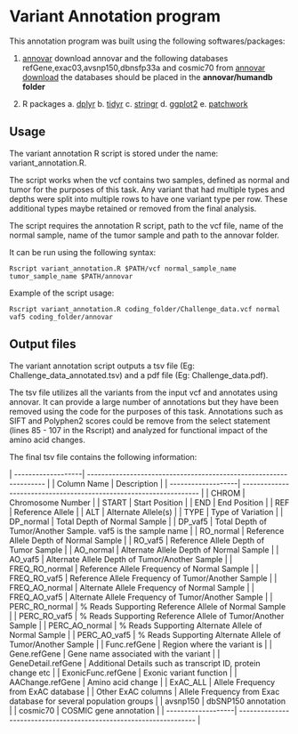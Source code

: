 # Variant Annotation program

This annotation program was built using the following softwares/packages:

1. [annovar](https://doc-openbio.readthedocs.io/projects/annovar/en/latest/)
download annovar and the following databases refGene,exac03,avsnp150,dbnsfp33a and cosmic70 from [annovar download](https://annovar.openbioinformatics.org/en/latest/user-guide/download/)
the databases should be placed in the **annovar/humandb folder**

2. R packages
a. [dplyr](https://dplyr.tidyverse.org/)
b. [tidyr](https://tidyr.tidyverse.org/)
c. [stringr](https://stringr.tidyverse.org/)
d. [ggplot2](https://ggplot2.tidyverse.org/)
e. [patchwork](https://patchwork.data-imaginist.com/)

## Usage
The variant annotation R script is stored under the name: variant_annotation.R. 

The script works when the vcf contains two samples, defined as normal and tumor for the purposes of this task. Any variant that had multiple types and depths were split into multiple rows to have one variant type per row. These additional types maybe retained or removed from the final analysis.

The script requires the annotation R script, path to the vcf file, name of the normal sample, name of the tumor sample and path to the annovar folder. 

It can be run using the following syntax:
```
Rscript variant_annotation.R $PATH/vcf normal_sample_name tumor_sample_name $PATH/annovar
```

Example of the script usage:
```
Rscript variant_annotation.R coding_folder/Challenge_data.vcf normal vaf5 coding_folder/annovar
```
## Output files
The variant annotation script outputs a tsv file (Eg: Challenge_data_annotated.tsv) and a pdf file (Eg: Challenge_data.pdf).

The tsv file utilizes all the variants from the input vcf and annotates using annovar. It can provide a large number of annotations but they have been removed using the code for the purposes of this task. Annotations such as SIFT and Polyphen2 scores could be remove from the select statement (lines 85 - 107 in the Rscript) and analyzed for functional impact of the amino acid changes. 

The final tsv file contains the following information:

| -------------------| ------------------------------------------------------------------ |
| Column Name        | Description                                                        |
| -------------------| ------------------------------------------------------------------ |
| CHROM              | Chromosome Number                                                  |
| START              | Start Position                                                     |
| END                | End Position                                                       |
| REF                | Reference Allele                                                   | 
| ALT                | Alternate Allele(s)                                                |
| TYPE               | Type of Variation                                                  |
| DP_normal          | Total Depth of Normal Sample                                       |
| DP_vaf5            | Total Depth of Tumor/Another Sample. vaf5 is the sample name       |
| RO_normal          | Reference Allele Depth of Normal Sample                            |
| RO_vaf5            | Reference Allele Depth of Tumor Sample                             |
| AO_normal          | Alternate Allele Depth of Normal Sample                            |
| AO_vaf5            | Alternate Allele Depth of Tumor/Another Sample                     |
| FREQ_RO_normal     | Reference Allele Frequency of Normal Sample                        |
| FREQ_RO_vaf5       | Reference Allele Frequency of Tumor/Another Sample                 |
| FREQ_AO_normal     | Alternate Allele Frequency of Normal Sample                        |
| FREQ_AO_vaf5       | Alternate Allele Frequency of Tumor/Another Sample                 |
| PERC_RO_normal     | % Reads Supporting Reference Allele of Normal Sample               |
| PERC_RO_vaf5       | % Reads Supporting Reference Allele of Tumor/Another Sample        |
| PERC_AO_normal     | % Reads Supporting Alternate Allele of Normal Sample               |
| PERC_AO_vaf5       | % Reads Supporting Alternate Allele of Tumor/Another Sample        |
| Func.refGene	     | Region where the variant is                                        |
| Gene.refGene	     | Gene name associated with the variant                              |
| GeneDetail.refGene | Additional Details such as transcript ID, protein change etc       |
| ExonicFunc.refGene | Exonic variant function                                            |
| AAChange.refGene   | Amino acid change                                                  |
| ExAC_ALL           | Allele Frequency from ExAC database                                |
| Other ExAC columns | Allele Frequency from Exac database for several population groups  |
| avsnp150           | dbSNP150 annotation                                                |
| cosmic70           | COSMIC gene annotation                                             |
| -------------------| ------------------------------------------------------------------ |
													